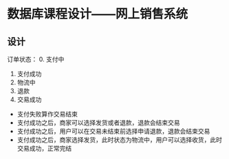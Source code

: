 # 数据库课程设计——网上销售系统
## 设计
订单状态：
0. 支付中
1. 支付成功
2. 物流中
3. 退款
4. 交易成功

- 支付失败算作交易结束
- 支付成功之后，商家可以选择发货或者退款，退款会结束交易
- 支付成功之后，用户可以在交易未结束前选择申请退款，退款会结束交易
- 支付成功之后，商家选择发货，此时状态为物流中，用户可以选择收货，此时交易成功，正常完结
